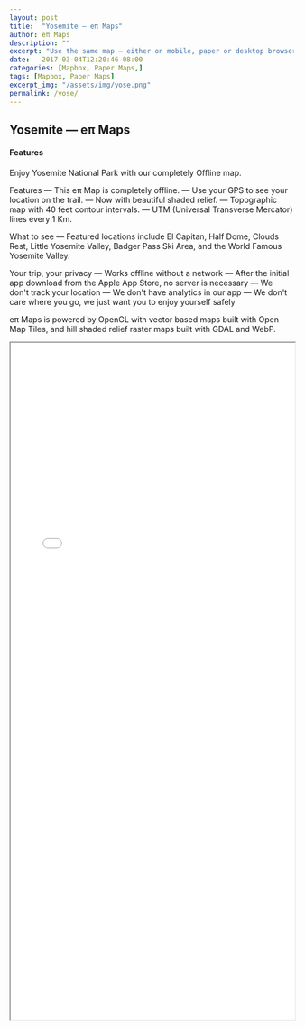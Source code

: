 ```yaml
---
layout: post
title:  "Yosemite — eπ Maps"
author: eπ Maps
description: ""
excerpt: "Use the same map — either on mobile, paper or desktop browser"
date:   2017-03-04T12:20:46-08:00
categories: [Mapbox, Paper Maps,]
tags: [Mapbox, Paper Maps]
excerpt_img: "/assets/img/yose.png"
permalink: /yose/
---
```


## Yosemite — eπ Maps

#### Features
Enjoy Yosemite National Park with our completely Offline map.

Features
— This eπ Map is completely offline.
— Use your GPS to see your location on the trail.
— Now with beautiful shaded relief.
— Topographic map with 40 feet contour intervals.
— UTM (Universal Transverse Mercator) lines every 1 Km.

What to see
— Featured locations include El Capitan, Half Dome, Clouds Rest, Little Yosemite Valley, Badger Pass Ski Area, and the World Famous Yosemite Valley.

Your trip, your privacy
— Works offline without a network
— After the initial app download from the Apple App Store, no server is necessary
— We don't track your location
— We don't have analytics in our app
— We don't care where you go, we just want you to enjoy yourself safely

eπ Maps is powered by OpenGL with vector based maps built with Open Map Tiles, and hill shaded relief raster maps built with GDAL and WebP.

<iframe allowfullscreen="true" width = "100%" height = "1200" src="/epi-maps.html?w=-120.05&s=37.44&e=-118.80&n=38.23&authkey=278314/#13/37.73525/-119.60275">
  <p>Your browser does not support iframes.</p>
</iframe>

[ios]:      https://itunes.apple.com/us/developer/epi-rational-inc./id416401310
[android]:  https://play.google.com/store/apps/details?id=com.roblabs.papermaps.usfs.sierra

[tsg]:  http://www.timestampgenerator.com
